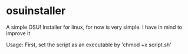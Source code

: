 # osuinstaller
A simple OSU! Installer for linux, for now is very simple. 
I have in mind to improve it

Usage:
First, set the script as an executable by
'chmod +x script.sh'
